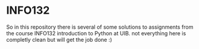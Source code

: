 # INFO132
So in this repository there is several of some solutions to assignments from the course INFO132 introduction to Python at UIB. 
not everything here is completly clean but will get the job  done :) 
